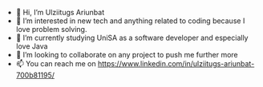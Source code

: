 - 👋 Hi, I’m Ulziitugs Ariunbat
- 👀 I’m interested in new tech and anything related to coding because I love problem solving.
- 🌱 I’m currently studying UniSA as a software developer and especially love Java
- 💞️ I’m looking to collaborate on any project to push me further more
- 📫 You can reach me on https://www.linkedin.com/in/ulziitugs-ariunbat-700b81195/

<!---
Ulziitugsa/Ulziitugsa is a ✨ special ✨ repository because its `README.md` (this file) appears on your GitHub profile.
You can click the Preview link to take a look at your changes.
--->
